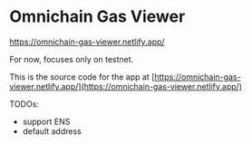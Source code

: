 # Omnichain Gas Viewer
https://omnichain-gas-viewer.netlify.app/

For now, focuses only on testnet.

This is the source code for the app at [https://omnichain-gas-viewer.netlify.app/](https://omnichain-gas-viewer.netlify.app/)

TODOs:

* support ENS
* default address
